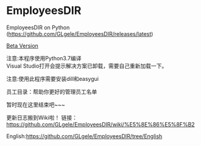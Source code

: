 # EmployeesDIR
EmployeesDIR on Python  
(https://github.com/GLgele/EmployeesDIR/releases/latest)

[Beta Version](https://github.com/GLgele/EmployeesDIR/tree/Beta)

注意:本程序使用Python3.7编译 <br>
Visual Studio打开会提示解决方案已卸载，需要自己重新加载一下。

注意:使用此程序需要安装dill和easygui

员工目录：帮助你更好的管理员工名单

暂时现在这里结束吧~~~

更新日志搬到Wiki啦！ 链接：https://github.com/GLgele/EmployeesDIR/wiki/%E5%8E%86%E5%8F%B2

English:https://github.com/GLgele/EmployeesDIR/tree/English
